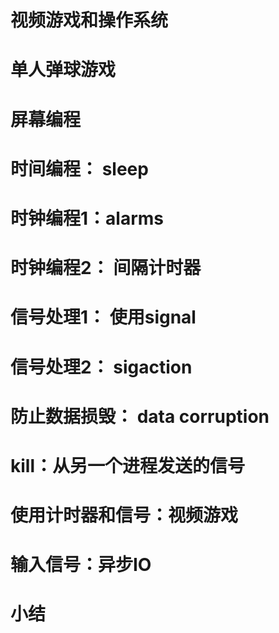 
# 视频游戏和操作系统

# 单人弹球游戏

# 屏幕编程

# 时间编程： sleep

# 时钟编程1：alarms

# 时钟编程2： 间隔计时器

# 信号处理1： 使用signal


# 信号处理2： sigaction

# 防止数据损毁： data corruption

# kill：从另一个进程发送的信号

# 使用计时器和信号：视频游戏

# 输入信号：异步IO

# 小结

